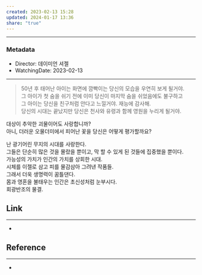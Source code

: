 ```yaml
---  
created: 2023-02-13 15:28  
updated: 2024-01-17 13:36  
share: "true"  
---  
```

  
---  
### Metadata  
- Director: 데이미언 셔젤  
- WatchingDate: 2023-02-13  
---  
  
> 50년 후 태어난 아이는 화면에 깜빡이는 당신의 모습을 우연히 보게 될거야.    
> 그 아이가 첫 숨을 쉬기 전에 이미 당신이 마지막 숨을 쉬었음에도 불구하고    
> 그 아이는 당신을 친구처럼 안다고 느낄거야. 재능에 감사해.    
> 당신의 시대는 끝났지만 당신은 천사와 유령과 함께 영원을 누리게 될거야.  
  
대상이 추악한 괴물이어도 사랑합니까?    
아니, 더러운 오물더미에서 피어난 꽃을 당신은 어떻게 평가할까요?  
  
난 광기어린 무지의 시대를 사랑한다.    
그들은 단순히 많은 것을 몰랐을 뿐이고, 막 할 수 있게 된 것들에 집중했을 뿐이다.    
가능성의 가치가 인간의 가치를 상회한 시대.    
시체를 이젤로 삼고 피를 물감삼아 그려낸 작품들.    
그래서 더욱 생명력이 꿈틀댄다.    
몸과 영혼을 불태우는 인간은 초신성처럼 눈부시다.    
회광반조의 물결.    
  
  
  
  
  
  
  
## Link  
---  
-   
  
  
## Reference  
---  
- 